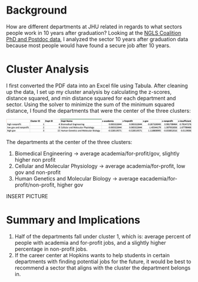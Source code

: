 # Background
How are different departments at JHU related in regards to what sectors people work in 10 years after graduation? Looking at the [NGLS Coalition PhD and Postdoc data](https://provost.jhu.edu/wp-content/uploads/sites/4/2019/02/Career-Outcome-ADA-Tables-Final.pdf), I analyzed the sector 10 years after graduation data because most people would have found a secure job after 10 years.

# Cluster Analysis
I first converted the PDF data into an Excel file using Tabula. After cleaning up the data, I set up my cluster analysis by calculating the z-scores, distance squared, and min distance squared for each department and sector. Using the solver to minimize the sum of the minimum squared distance, I found the departments that were the center of the three clusters:

![alt_link](https://github.com/AndrealZhang/Analyzing_differences_between_JHU_departments_sector_10yrs_after_graduation/blob/master/cluster_centers.png)

The departments at the center of the three clusters:
1. Biomedical Engineering → average academia/for-profit/gov, slightly higher non profit
2. Cellular and Molecular Physiology → average academia/for-profit, low gov and non-profit
3. Human Genetics and Molecular Biology → average eacademia/for-profit/non-profit, higher gov

INSERT PICTURE

# Summary and Implications
1. Half of the departments fall under cluster 1, which is: average percent of people with academia and for-profit jobs, and a slightly higher percentage in non-profit jobs.
2. If the career center at Hopkins wants to help students in certain departments with finding potential jobs for the future, it would be best to recommend a sector that aligns with the cluster the department belongs in.
